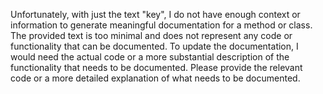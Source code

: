 
  
  Unfortunately, with just the text "key", I do not have enough context or information to generate meaningful documentation for a method or class. The provided text is too minimal and does not represent any code or functionality that can be documented. To update the documentation, I would need the actual code or a more substantial description of the functionality that needs to be documented. Please provide the relevant code or a more detailed explanation of what needs to be documented.
  
  